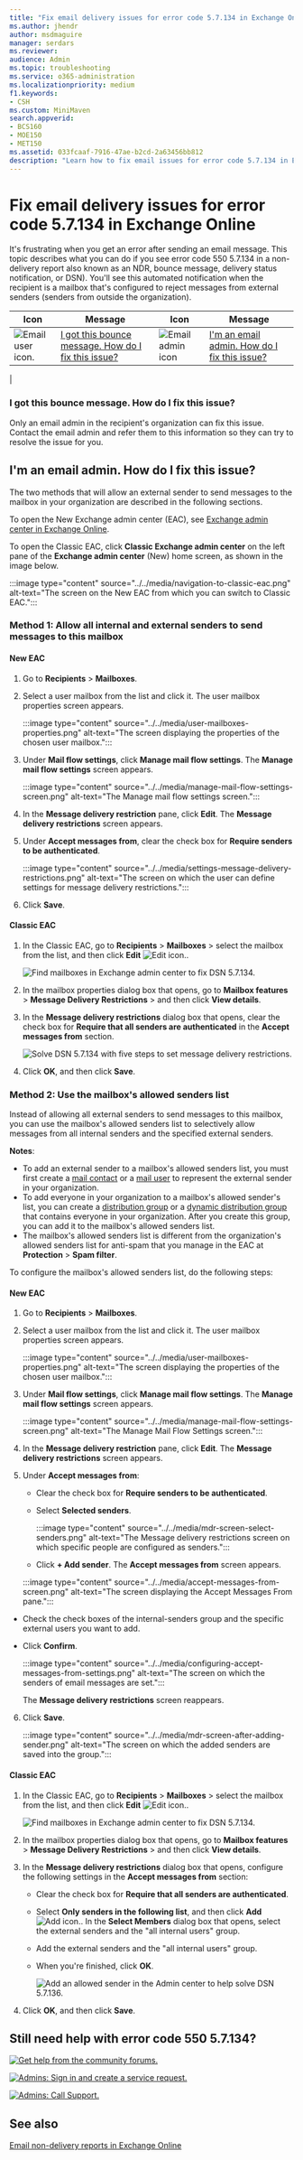 ```yaml
---
title: "Fix email delivery issues for error code 5.7.134 in Exchange Online"
ms.author: jhendr
author: msdmaguire
manager: serdars
ms.reviewer: 
audience: Admin
ms.topic: troubleshooting
ms.service: o365-administration
ms.localizationpriority: medium
f1.keywords:
- CSH
ms.custom: MiniMaven
search.appverid:
- BCS160
- MOE150
- MET150
ms.assetid: 033fcaaf-7916-47ae-b2cd-2a63456bb812
description: "Learn how to fix email issues for error code 5.7.134 in Exchange Online (the mailbox recipient is configured to reject messages from external or unauthenticated senders)."
---
```


# Fix email delivery issues for error code 5.7.134 in Exchange Online

It's frustrating when you get an error after sending an email message. This topic describes what you can do if you see error code 550 5.7.134 in a non-delivery report also known as an NDR, bounce message, delivery status notification, or DSN). You'll see this automated notification when the recipient is a mailbox that's configured to reject messages from external senders (senders from outside the organization).

|Icon|Message|Icon|Message|
|---|---|---|---|
|![Email user icon.](../../media/31425afd-41a9-435e-aa85-6886277c369b.png)|[I got this bounce message. How do I fix this issue?](#i-got-this-bounce-message-how-do-i-fix-this-issue)|![Email admin icon](../../media/3d4c569e-b819-4a29-86b1-4b9619cf2acf.png)|[I'm an email admin. How do I fix this issue?](#im-an-email-admin-how-do-i-fix-this-issue)|
|

### I got this bounce message. How do I fix this issue?

Only an email admin in the recipient's organization can fix this issue. Contact the email admin and refer them to this information so they can try to resolve the issue for you.

## I'm an email admin. How do I fix this issue?

The two methods that will allow an external sender to send messages to the mailbox in your organization are described in the following sections.

To open the New Exchange admin center (EAC), see [Exchange admin center in Exchange Online](../../exchange-admin-center.md).


To open the Classic EAC, click **Classic Exchange admin center** on the left pane of the **Exchange admin center** (New) home screen, as shown in the image below.

 :::image type="content" source="../../media/navigation-to-classic-eac.png" alt-text="The screen on the New EAC from which you can switch to Classic EAC.":::

### Method 1: Allow all internal and external senders to send messages to this mailbox

#### New EAC

1. Go to **Recipients** \> **Mailboxes**.

2. Select a user mailbox from the list and click it. The user mailbox properties screen appears.

   :::image type="content" source="../../media/user-mailboxes-properties.png" alt-text="The screen displaying the properties of the chosen user mailbox.":::

3. Under **Mail flow settings**, click **Manage mail flow settings**. The **Manage mail flow settings** screen appears.

   :::image type="content" source="../../media/manage-mail-flow-settings-screen.png" alt-text="The Manage mail flow settings screen.":::

4. In the **Message delivery restriction** pane, click **Edit**. The **Message delivery restrictions** screen appears.

5. Under **Accept messages from**, clear the check box for **Require senders to be authenticated**.

   :::image type="content" source="../../media/settings-message-delivery-restrictions.png" alt-text="The screen on which the user can define settings for message delivery restrictions.":::

6. Click **Save**.

#### Classic EAC

1. In the Classic EAC, go to **Recipients** \> **Mailboxes** > select the mailbox from the list, and then click **Edit** ![Edit icon.](../../media/ebd260e4-3556-4fb0-b0bb-cc489773042c.gif).

   ![Find mailboxes in Exchange admin center to fix DSN 5.7.134.](../../media/4fa20a12-da40-477e-9351-ce2f45de0b7a.png)

2. In the mailbox properties dialog box that opens, go to **Mailbox features** \> **Message Delivery Restrictions** \> and then click **View details**.

3. In the **Message delivery restrictions** dialog box that opens, clear the check box for **Require that all senders are authenticated** in the **Accept messages from** section.

   ![Solve DSN 5.7.134 with five steps to set message delivery restrictions.](../../media/39da5ae3-438e-4188-93e1-42a2d57151e2.png)

4. Click **OK**, and then click **Save**.

### Method 2: Use the mailbox's allowed senders list

Instead of allowing all external senders to send messages to this mailbox, you can use the mailbox's allowed senders list to selectively allow messages from all internal senders and the specified external senders.

**Notes**:

- To add an external sender to a mailbox's allowed senders list, you must first create a [mail contact](../../recipients-in-exchange-online/manage-mail-contacts.md) or a [mail user](../../recipients-in-exchange-online/manage-mail-users.md) to represent the external sender in your organization.
- To add everyone in your organization to a mailbox's allowed sender's list, you can create a [distribution group](../../recipients-in-exchange-online/manage-distribution-groups/manage-distribution-groups.md) or a [dynamic distribution group](../../recipients-in-exchange-online/manage-dynamic-distribution-groups/manage-dynamic-distribution-groups.md) that contains everyone in your organization. After you create this group, you can add it to the mailbox's allowed senders list.
- The mailbox's allowed senders list is different from the organization's allowed senders list for anti-spam that you manage in the EAC at **Protection** \> **Spam filter**.

To configure the mailbox's allowed senders list, do the following steps:

#### New EAC

1. Go to **Recipients** \> **Mailboxes**.

2. Select a user mailbox from the list and click it. The user mailbox properties screen appears.

   :::image type="content" source="../../media/user-mailboxes-properties.png" alt-text="The screen displaying the properties of the chosen user mailbox.":::

3. Under **Mail flow settings**, click **Manage mail flow settings**. The **Manage mail flow settings** screen appears.

   :::image type="content" source="../../media/manage-mail-flow-settings-screen.png" alt-text="The Manage Mail Flow Settings screen.":::

4. In the **Message delivery restriction** pane, click **Edit**. The **Message delivery restrictions** screen appears.

5. Under **Accept messages from**:

   - Clear the check box for **Require senders to be authenticated**.

   - Select **Selected senders**.

     :::image type="content" source="../../media/mdr-screen-select-senders.png" alt-text="The Message delivery restrictions screen on which specific people are configured as senders.":::

   - Click **+ Add sender**. The **Accept messages from** screen appears.

    :::image type="content" source="../../media/accept-messages-from-screen.png" alt-text="The screen displaying the Accept Messages From pane.":::

  - Check the check boxes of the internal-senders group and the specific external users you want to add.

  - Click **Confirm**.

    :::image type="content" source="../../media/configuring-accept-messages-from-settings.png" alt-text="The screen on which the senders of email messages are set.":::

    The **Message delivery restrictions** screen reappears.

6. Click **Save**.

   :::image type="content" source="../../media/mdr-screen-after-adding-sender.png" alt-text="The screen on which the added senders are saved into the group.":::

#### Classic EAC

1. In the Classic EAC, go to **Recipients** \> **Mailboxes** > select the mailbox from the list, and then click **Edit** ![Edit icon.](../../media/ebd260e4-3556-4fb0-b0bb-cc489773042c.gif).

   ![Find mailboxes in Exchange admin center to fix DSN 5.7.134.](../../media/4fa20a12-da40-477e-9351-ce2f45de0b7a.png)

2. In the mailbox properties dialog box that opens, go to **Mailbox features** \> **Message Delivery Restrictions** \> and then click **View details**.

3. In the **Message delivery restrictions** dialog box that opens, configure the following settings in the **Accept messages from** section:
   - Clear the check box for **Require that all senders are authenticated**.
   - Select **Only senders in the following list**, and then click **Add** ![Add icon.](../../media/8ee52980-254b-440b-99a2-18d068de62d3.gif). In the **Select Members** dialog box that opens, select the external senders and the "all internal users" group.
   - Add the external senders and the "all internal users" group.
   - When you're finished, click **OK**.

     ![Add an allowed sender in the Admin center to help solve DSN 5.7.136.](../../media/7306dda2-69dc-4d47-9d40-0fffaea881d6.png)

4. Click **OK**, and then click **Save**.

## Still need help with error code 550 5.7.134?

[![Get help from the community forums.](../../media/12a746cc-184b-4288-908c-f718ce9c4ba5.png)](https://answers.microsoft.com/)

[![Admins: Sign in and create a service request.](../../media/10862798-181d-47a5-ae4f-3f8d5a2874d4.png)](https://admin.microsoft.com/AdminPortal/Home#/support)

[![Admins: Call Support.](../../media/9f262e67-e8c9-4fc0-85c2-b3f4cfbc064e.png)](/microsoft-365/Admin/contact-support-for-business-products)

## See also

[Email non-delivery reports in Exchange Online](non-delivery-reports-in-exchange-online.md)
